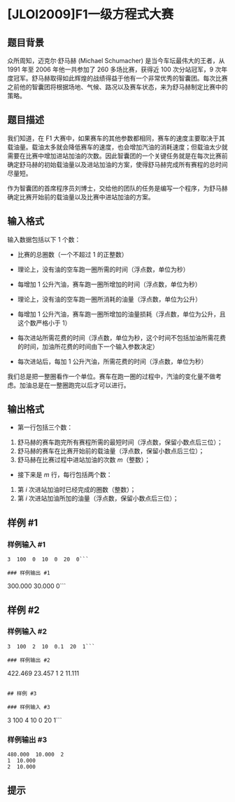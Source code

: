# [JLOI2009]F1一级方程式大赛

## 题目背景

众所周知，迈克尔·舒马赫 (Michael  Schumacher) 是当今车坛最伟大的王者，从 1991 年至 2006 年他一共参加了 260 多场比赛，获得近 100 次分站冠军，9 次年度冠军。舒马赫取得如此辉煌的战绩得益于他有一个非常优秀的智囊团。每次比赛之前他的智囊团将根据场地、气候、路况以及赛车状态，来为舒马赫制定比赛中的策略。


## 题目描述

我们知道，在 F1 大赛中，如果赛车的其他参数都相同，赛车的速度主要取决于其载油量。载油太多就会降低赛车的速度，也会增加汽油的消耗速度；但载油太少就需要在比赛中增加进站加油的次数。因此智囊团的一个关键任务就是在每次比赛前确定舒马赫的初始载油量以及进站加油的方案，使得舒马赫完成所有赛程的总时间尽量短。


作为智囊团的首席程序员刘博士，交给他的团队的任务是编写一个程序，为舒马赫确定比赛开始前的载油量以及比赛中进站加油的方案。


## 输入格式

输入数据包括以下 $1$ 个数：

- 比赛的总圈数（一个不超过 $1$ 的正整数）

- 理论上，没有油的空车跑一圈所需的时间（浮点数，单位为秒）

- 每增加 $1$ 公升汽油，赛车跑一圈所增加的时间（浮点数，单位为秒）

- 理论上，没有油的空车跑一圈所消耗的油量（浮点数，单位为公升）

- 每增加 $1$ 公升汽油，赛车跑一圈所增加的油量损耗（浮点数，单位为公升，且这个数严格小于 $1$）

- 每次进站所需花费的时间（浮点数，单位为秒，这个时间不包括加油所需花费的时间，加油所花费的时间由下一个输入参数决定）

- 每次进站后，每加 $1$ 公升汽油，所需花费的时间（浮点数，单位为秒）

我们总是把一整圈看作一个单位。赛车在跑一圈的过程中，汽油的变化量不做考虑。加油总是在一整圈跑完以后才可以进行。


## 输出格式

- 第一行包括三个数：

 1. 舒马赫的赛车跑完所有赛程所需的最短时间（浮点数，保留小数点后三位）；
 2. 舒马赫的赛车在比赛开始前的载油量（浮点数，保留小数点后三位）；
 3. 舒马赫在比赛过程中进站加油的次数 $m$（整数）；


- 接下来是 $m$ 行，每行包括两个数：

 1. 第 $i$ 次进站加油时已经完成的圈数（整数）；
 2. 第 $i$ 次进站加油所加的油量（浮点数，保留小数点后三位）；


## 样例 #1

### 样例输入 #1
```
3  100  0  10  0  20  0```

### 样例输出 #1

```
300.000  30.000  0```

## 样例 #2

### 样例输入 #2
```
3  100  2  10  0.1  20  1```

### 样例输出 #2

```
422.469  23.457  1
2  11.111
```

## 样例 #3

### 样例输入 #3
```
3  100  4  10  0  20  1```

### 样例输出 #3

```
480.000  10.000  2
1  10.000
2  10.000
```

## 提示


